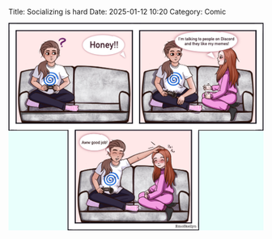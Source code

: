 Title: Socializing is hard
Date: 2025-01-12 10:20
Category: Comic

![Socializing is hard](comics/socializing.png)
